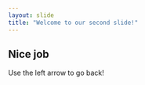 ```yaml
---
layout: slide
title: "Welcome to our second slide!"
---
```

## Nice job
Use the left arrow to go back!
